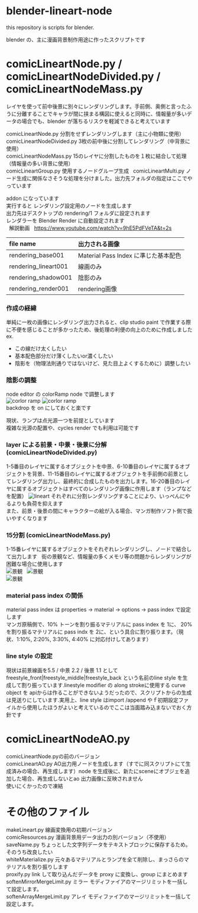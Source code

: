 # blender-lineart-node
this repository is scripts for blender.  

blender の、主に漫画背景制作用途に作ったスクリプトです  
# comicLineartNode.py / comicLineartNodeDivided.py / comicLineartNodeMass.py
レイヤを使って前中後景に別々にレンダリングします。手前側、奥側と言ったふうに分離することでキャラが間に挟まる構図に使えると同時に、情報量が多いデータの場合でも、blender が落ちるリスクを軽減できると考えています 
  
comicLineartNode.py 分割をせずレンダリングします（主に小物類に使用）  
comicLineartNodeDivided.py 3枚の前中後に分割してレンダリング（中背景に使用）  
comicLineartNodeMass.py 15のレイヤに分割したものを１枚に結合して処理（情報量の多い背景に使用）  
comicLineartGroup.py  使用するノードグループ生成  
comicLineartMulti.py ノード生成に関係なさそうな処理を分けました。出力先フォルダの指定はここでやっています 
  
  
addon になっています  
実行すると レンダリング設定用のノードを生成します  
出力先はデスクトップの rendering/1 フォルダに設定されます  
レンダラーを Blender Render に自動設定されます  
  
解説動画  
https://www.youtube.com/watch?v=9hE5PdFVeTA&t=2s  
  
|file name| 出力される画像|
|:-----|:----------|
| rendering_base001 | Material Pass Index に準じた基本配色|
|rendering_lineart001| 線画のみ|
|rendering_shadow001| 陰影のみ|
|rendering_render001| rendering画像|


### 作成の経緯
単純に一枚の画像にレンダリング出力されると、clip studio paint で作業する際に不便を感じることが多かったため、後処理の利便の向上のために作成しました  
ex.
- この線だけ太くしたい
- 基本配色部分だけ薄くしたいor濃くしたい
- 陰影を（物理法則通りではないけど、見た目上よくするために）調整したい

### 陰影の調整
node editor の colorRamp node で調整します  
![corlor ramp](./readme_img/colorramp2.png)
![corlor ramp](./readme_img/colorramp1.png)  
backdrop を on にしておくと楽です  

現状、ランプは点光源一つを前提としています  
複雑な光源の配置や、cycles render でも利用は可能です  

### layer による前景・中景・後景に分解 (comicLineartNodeDivided.py)
1-5番目のレイヤに属するオブジェクトを中景、6-10番目のレイヤに属するオブジェクトを背景、11-15番目のレイヤに属するオブジェクトを手前側の前景としてレンダリング出力し、最終的に合成したものを出力します。16-20番目のレイヤに属するオブジェクトはすべてのレンダリング画像に作用します（ランプなどを配置）
![lineart](./readme_img/divided.png)
それぞれに分割レンダリングすることにより、いっぺんにやるよりも負荷を抑えます  
また、前景・後景の間にキャラクターの絵が入る場合、マンガ制作ソフト側で扱いやすくなります  
  
### 15分割 (comicLineartNodeMass.py)
1-15番レイヤに属するオブジェクトをそれぞれレンダリングし、ノードで結合して出力します  
街の景観など、情報量の多くメモリ等の問題からレンダリングが困難な場合に使用します  
![景観](./readme_img/mass2.png)  
![景観](./readme_img/mass1.png)  
![景観](./readme_img/mass3.png)  
  
### material pass index の関係
material pass index は properties -> material -> options -> pass index で設定します  
マンガ原稿側で、10% トーンを割り振るマテリアルに pass index を 1に、 20% を割り振るマテリアルに pass indx を 2に、という具合に割り振ります。（現状、1:10%, 2:20%, 3:30%, 4:40% に対応付けしてあります）  
<!-- ![material pass index](./readme_img/Image 130.jpg) -->

  
### line style の設定
現状は前景線画を5.5 / 中景 2.2 / 後景 1.1 として freestyle_front|freestyle_middle|freestyle_back という名前のline style を生成して割り振っています.linestyle modifier の along strokeに使用する curve object を apiからは作ることができないようだったので、スクリプトからの生成は見送りにしています.実用上、line style はimport /append やｆ初期設定ファイルから使用したほうがよいと考えているのでここは当面踏み込まないでおく方針です
  
  
# comicLineartNodeAO.py
comicLineartNode.pyの前のバージョン  
comicLineartAO.py AO出力用ノードを生成します（すでに同スクリプトにて生成済みの場合、再生成します）node を生成後に、新たにsceneにオブジェを追加した場合、再生成しないとao 出力画像に反映されません    
使いにくかったので凍結  

  
# その他のファイル
makeLineart.py 線画変換用の初期バージョン  
comicResources.py 漫画背景用データ出力の別バージョン（不使用）  
saveName.py ちょっとした文字列データをテキストブロックに保存するため。そのうち改良したい  
whiteMaterialize.py 元々あるマテリアルとランプを全て削除し、まっさらのマテリアルを割り振りします  
proxify.py link して取り込んだデータを proxy に変換し、group にまとめます  
softenMirrorMergeLimit.py ミラー モディファイアのマージリミットを一括して設定します。  
softenArrayMergeLimit.py アレイ モディファイアのマージリミットを一括して設定します。

